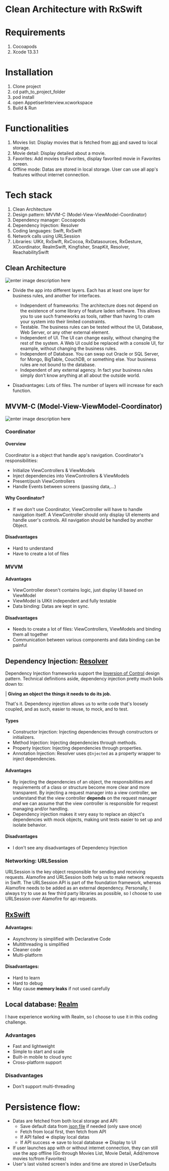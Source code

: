 # Clean Architecture with RxSwift

# Requirements
 1. Cocoapods
 2. Xcode 13.3.1

# Installation

 1. Clone project
 2. cd path_to_project_folder
 3. pod install
 4. open AppetiserInterview.xcworkspace
 5. Build & Run

# Functionalities

 1. Movies list: Display movies that is fetched from [api](https://itunes.apple.com/search?term=star&country=au&media=movie&;all) and saved to local storage.
 2. Movie detail:  Display detailed about a movie.
 3. Favorites: Add movies to Favorites, display favorited movie in Favorites screen.
 4. Offline mode: Datas are stored in local storage. User can use all app's features without internet connection.

# Tech stack

 1. Clean Architecture
 2. Design pattern: MVVM-C (Model-View-ViewModel-Coordinator)
 3. Dependency manager: Cocoapods
 4. Dependency Injection: Resolver
 5. Coding languages: Swift, RxSwift
 6. Network calls using URLSession
 7. Libraries: UIKit, RxSwift, RxCocoa, RxDatasources, RxGesture, XCoordinator, RealmSwift, Kingfisher, SnapKit, Resolver, ReachabilitySwift

## Clean Architecture
![enter image description here](https://blog.cleancoder.com/uncle-bob/images/2012-08-13-the-clean-architecture/CleanArchitecture.jpg)
 - Divide the app into different layers. Each has at least one layer for business rules, and another for interfaces.
     - Independent of frameworks: The architecture does not depend on the existence of some library of feature laden software. This allows you to use such frameworks as tools, rather than having to cram your system into their limited constraints.
     - Testable. The business rules can be tested without the UI, Database, Web Server, or any other external element.
     - Independent of UI. The UI can change easily, without changing the rest of the system. A Web UI could be replaced with a console UI, for example, without changing the business rules.
     - Independent of Database. You can swap out Oracle or SQL Server, for Mongo, BigTable, CouchDB, or something else. Your business rules are not bound to the database.
     - Independent of any external agency. In fact your business rules simply don’t know anything at all about the outside world.

- Disadvantages: Lots of files. The number of layers will increase for each function.

## MVVM-C (Model-View-ViewModel-Coordinator)
![enter image description here](https://github.com/nannymcphee/clean-architecture-rx-swift/blob/main/images/mvvmc.jpg?raw=true)
### Coordinator
#### Overview
Coordinator is a object that handle app's navigation.
Coordinator's responsibilities:

- Initialize ViewControllers & ViewModels
- Inject dependencies into ViewControllers & ViewModels
- Present/push ViewControllers
- Handle Events between screens (passing data,...)

#### Why Coordinator?

- If we don't use Coordinator, ViewController will have to handle navigation itself. A ViewController should only display UI elements and handle user's controls. All navigation should be handled by another Object.

#### Disadvantages

 - Hard to understand
 - Have to create a lot of files

### MVVM
#### Advantages

 - ViewController doesn't contains logic, just display UI based on ViewModel
 - ViewModel is UIKit independent and fully testable
 - Data binding: Datas are kept in sync.

#### Disadvantages

 - Needs to create a lot of files: ViewControllers, ViewModels and binding them all together
 - Communication between various components and data binding can be painful

## Dependency Injection: [Resolver](https://github.com/hmlongco/Resolver)


Dependency Injection frameworks support the  [Inversion of Control](https://en.wikipedia.org/wiki/Inversion_of_control)  design pattern. Technical definitions aside, dependency injection pretty much boils down to:

|  **Giving an object the things it needs to do its job.**

That's it. Dependency injection allows us to write code that's loosely coupled, and as such, easier to reuse, to mock, and to test.

#### Types
-   Constructor Injection: Injecting dependencies through constructors or initializers.
-   Method Injection: Injecting dependencies through methods.
-   Property Injection: Injecting dependencies through properties.
-   Annotation Injection: Resolver uses  `@Injected`  as a property wrapper to inject dependencies.

#### Advantages

 - By injecting the dependencies of an object, the responsibilities and requirements of a class or structure become more clear and more transparent. By injecting a request manager into a view controller, we understand that the view controller **depends** on the request manager _and_ we can assume that the view controller is responsible for request managing and/or handling.
 - Dependency injection makes it very easy to replace an object's dependencies with mock objects, making unit tests easier to set up and isolate behavior.

#### Disadvantages

 - I don't see any disadvantages of Dependency Injection
 
### Networking: URLSession
URLSession is the key object responsible for sending and receiving requests.
Alamofire and URLSession both help us to make network requests in Swift. The URLSession API is part of the foundation framework, whereas Alamofire needs to be added as an external dependency. Personally, I always try to use as few third party libraries as possible, so I choose to use URLSession over Alamofire for api requests.

## [RxSwift](https://github.com/ReactiveX/RxSwift)

#### Advantages:
 - Asynchrony is simplified with Declarative Code
 - Multithreading is simplified
 - Cleaner code
 - Multi-platform

#### Disadvantages:

 - Hard to learn
 - Hard to debug
 - May cause **memory leaks** if not used carefully

## Local database: [Realm](https://github.com/realm/realm-swift)
I have experience working with Realm, so I choose to use it in this coding challenge.

### Advantages

 - Fast and lightweight
 - Simple to start and scale
 - Built-in mobile to cloud sync
 - Cross-platform support

### Disadvantages

 - Don't support multi-threading

# Persistence flow:
 - Datas are fetched from both local storage and API:
     - Save default data from [json file](https://itunes.apple.com/search?term=star&country=au&media=movie&;all) if needed (only save once)
     - Fetch from local first, then fetch from API
     - If API failed => display local datas
     - If API success => save to local database => Display to UI
 - If user launches app with or without internet connection, they can still use the app offline (Go through Movies List, Movie Detail, Add/remove movies to/from Favorites)
 - User's last visited screen's index and time are stored in UserDefaults
